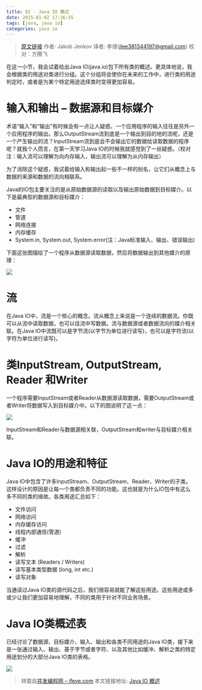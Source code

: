 ```yaml
---
title: 02 - Java IO 概述
date: 2015-01-02 17:36:55
tags: [java, java io]
categories: java io
---
```


> [原文链接](http://tutorials.jenkov.com/java-io/overview.html) 作者: Jakob Jenkov   译者: 李璟(jlee381344197@gmail.com)  校对：方腾飞

在这一小节，我会试着给出Java IO(java.io)包下所有类的概述。更具体地说，我会根据类的用途对类进行分组。这个分组将会使你在未来的工作中，进行类的用途判定时，或者是为某个特定用途选择类时变得更加容易。


# 输入和输出 – 数据源和目标媒介
术语“输入”和“输出”有时候会有一点让人疑惑。一个应用程序的输入往往是另外一个应用程序的输出。那么OutputStream流到底是一个输出到目的地的流呢，还是一个产生输出的流？InputStream流到底会不会输出它的数据给读取数据的程序呢？就我个人而言，在第一天学习Java IO的时候我就感觉到了一丝疑惑。（校对注：输入流可以理解为向内存输入，输出流可以理解为从内存输出）

为了消除这个疑惑，我试着给输入和输出起一些不一样的别名，让它们从概念上与数据的来源和数据的流向相联系。

Java的IO包主要关注的是从原始数据源的读取以及输出原始数据到目标媒介。以下是最典型的数据源和目标媒介：

- 文件
- 管道
- 网络连接
- 内存缓存
- System.in, System.out, System.error(注：Java标准输入、输出、错误输出)

下面这张图描绘了一个程序从数据源读取数据，然后将数据输出到其他媒介的原理：

![](pic01.png)

# 流
在Java IO中，流是一个核心的概念。流从概念上来说是一个连续的数据流。你既可以从流中读取数据，也可以往流中写数据。流与数据源或者数据流向的媒介相关联。在Java IO中流既可以是字节流(以字节为单位进行读写)，也可以是字符流(以字符为单位进行读写)。

# 类InputStream, OutputStream, Reader 和Writer
一个程序需要InputStream或者Reader从数据源读取数据，需要OutputStream或者Writer将数据写入到目标媒介中。以下的图说明了这一点：

![](pic02.png)

InputStream和Reader与数据源相关联，OutputStream和writer与目标媒介相关联。

# Java IO的用途和特征
Java IO中包含了许多InputStream、OutputStream、Reader、Writer的子类。这样设计的原因是让每一个类都负责不同的功能。这也就是为什么IO包中有这么多不同的类的缘故。各类用途汇总如下：

- 文件访问
- 网络访问
- 内存缓存访问
- 线程内部通信(管道)
- 缓冲
- 过滤
- 解析
- 读写文本 (Readers / Writers)
- 读写基本类型数据 (long, int etc.)
- 读写对象

当通读过Java IO类的源代码之后，我们很容易就能了解这些用途。这些用途或多或少让我们更加容易地理解，不同的类用于针对不同业务场景。

# Java IO类概述表
已经讨论了数据源、目标媒介、输入、输出和各类不同用途的Java IO类，接下来是一张通过输入、输出、基于字节或者字符、以及其他比如缓冲、解析之类的特定用途划分的大部分Java IO类的表格。

![](pic03.png)

> 转载自[并发编程网 – ifeve.com](http://ifeve.com/) 本文链接地址: [Java  IO 概述](http://ifeve.com/java-io-3/)
